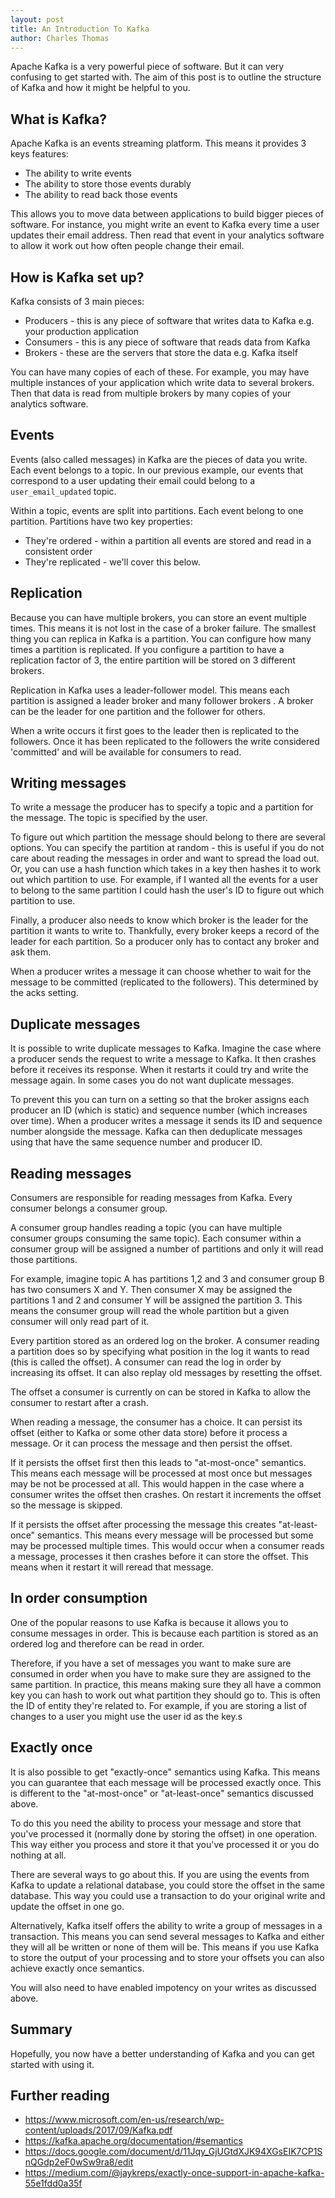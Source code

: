 ```yaml
---
layout: post
title: An Introduction To Kafka
author: Charles Thomas
---
```


Apache Kafka is a very powerful piece of software. But it can very confusing to get started with. The aim of this post is to outline the structure of Kafka and how it might be helpful to you.

## What is Kafka?
Apache Kafka is an events streaming platform. This means it provides 3 keys features: 
* The ability to write events
* The ability to store those events durably 
* The ability to read back those events

This allows you to move data between applications to build bigger pieces of software. For instance, you might write an event to Kafka every time a user updates their email address. Then read that event in your analytics software to allow it work out how often people change their email.

## How is Kafka set up?
Kafka consists of 3 main pieces: 
* Producers - this is any piece of software that writes data to Kafka  e.g.  your production application
* Consumers - this is any piece of software that reads data from Kafka
* Brokers - these are the servers that store the data e.g. Kafka itself

You can have many copies of each of these. For example, you may have multiple instances of your application which write data to several brokers. Then that data is read from multiple brokers by many copies of your analytics software.

## Events
Events (also called messages) in Kafka are the pieces of data you write. Each event belongs to a topic. In our previous example, our events that correspond to a user updating their email could belong to a `user_email_updated` topic.

Within a topic, events are split into partitions. Each event belong to one partition. Partitions have two key properties:
* They're ordered - within a partition all events are stored and read in a consistent order 
* They're replicated - we'll cover this below.

## Replication
Because you can have multiple brokers, you can store an event multiple times. This means it is not lost in the case of a broker failure. The smallest thing you can replica in Kafka is a partition. You can configure how many times a partition is replicated. If you configure a partition to have a replication factor of 3, the entire partition will be stored on 3 different brokers. 

Replication in Kafka uses a leader-follower model. This means each partition is assigned a leader broker and  many follower brokers . A broker can be the leader for one partition and the follower for others. 

When a write occurs it first goes to the leader then is replicated to the followers. Once it has been replicated to the followers the write considered 'committed' and will be available for consumers to read.

## Writing messages
To write a message the producer has to specify a topic and a partition for the message. The topic is specified by the user. 

To figure out which partition the message should belong to there are several options. You can specify the partition at random - this is useful if you do not care about reading the messages in order and want to spread the load out. Or, you can use a hash function which takes in a key then hashes it to work out which partition to use. For example, if I wanted all the events for a user to belong to the same partition I could hash the user's ID to figure out which partition to use.

Finally, a producer also needs to know which broker is the leader for the partition it wants to write to. Thankfully, every broker keeps a record of the leader for each partition. So a producer only has to contact any broker and ask them.

When a producer writes a message it can choose whether to wait for the message to be committed (replicated to the followers). This determined by the acks setting.

## Duplicate messages
It is possible to write duplicate messages to Kafka. Imagine the case where a producer sends the request to write a message to Kafka. It then crashes before it receives its response. When it restarts it could try and write the message again. In some cases you do not want duplicate messages.

To prevent this you can turn on a setting so that the broker assigns each producer an ID (which is static) and sequence number (which increases over time). When a producer writes a message it sends its ID and sequence number alongside the message. Kafka can then deduplicate messages using that have the same sequence number and producer ID.

## Reading messages
Consumers are responsible for reading messages from Kafka. Every consumer belongs a consumer group. 

A consumer group handles reading a topic (you can have multiple consumer groups consuming the same topic). Each consumer within a consumer group will be assigned a number of partitions and only it will read those partitions. 

For example, imagine topic A has partitions 1,2 and 3 and consumer group B has two consumers X and Y. Then consumer X may be assigned the partitions 1 and 2 and consumer Y will be assigned the partition 3. This means the consumer group will read the whole partition but a given consumer will only read part of it.

Every partition stored as an ordered log on the broker. A consumer reading a partition does so by specifying what position in the log it wants to read (this is called the offset). A consumer can read the log in order by increasing its offset. It can also replay old messages by resetting the offset.

The offset a consumer is currently on can be stored in Kafka to allow the consumer to restart after a crash.

When reading a message, the consumer has a choice. It can persist its offset (either to Kafka or some other data store) before it process a message. Or it can process the message and then persist the offset. 

If it persists the offset first then this leads to "at-most-once" semantics. This means each message will be processed at most once but messages may be not be processed at all. This would happen in the case where a consumer writes the offset then crashes. On restart it increments the offset so the message is skipped.

If it persists the offset after processing the message this creates "at-least-once" semantics. This means every message will be processed but some may be processed multiple times. This would occur when a consumer reads a message, processes it then crashes before it can store the offset. This means when it restart it will reread that message.

## In order consumption
One of the popular reasons to use Kafka is because it allows you to consume messages in order. This is because each partition is stored as an ordered log and therefore can be read in order. 

Therefore, if you have a set of messages you want to make sure are consumed in order when you have to make sure they are assigned to the same partition. In practice, this means making sure they all have a common key you can hash to work out what partition they should go to. This is often the ID of entity they're related to. For example, if you are storing a list of changes to a user you might use the user id as the key.s

## Exactly once
It is also possible to get "exactly-once" semantics using Kafka. This means you can guarantee that each message will be processed exactly once. This is different to the "at-most-once" or "at-least-once" semantics discussed above. 

To do this you need the ability to process your message and store that you've processed it (normally done by storing the offset) in one operation. This way either you process and store it that you've processed it or you do nothing at all. 

There are several ways to go about this. If you are using the events from Kafka to update a relational database, you could store the offset in the same database. This way you could use a transaction to do your original write and update the offset in one go.

Alternatively, Kafka itself offers the ability to write a group of messages in a transaction. This means you can send several messages to Kafka and either they will all be written or none of them will be. This means if you use Kafka to store the output of your processing and to store your offsets you can also achieve exactly once semantics.

You will also need to have enabled impotency on your writes as discussed above.

## Summary
Hopefully, you now have a better understanding of Kafka and you can get started with using it.

## Further reading
* https://www.microsoft.com/en-us/research/wp-content/uploads/2017/09/Kafka.pdf
* https://kafka.apache.org/documentation/#semantics
* https://docs.google.com/document/d/11Jqy_GjUGtdXJK94XGsEIK7CP1SnQGdp2eF0wSw9ra8/edit
* https://medium.com/@jaykreps/exactly-once-support-in-apache-kafka-55e1fdd0a35f